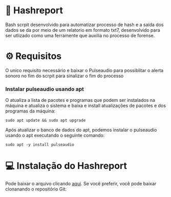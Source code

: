 # 🔎 Hashreport
Bash scrpit desenvolvido para automatizar processo de hash e a saída dos dados se da por meio de um relatorio em formato txt7, desenvolvido para ser utlizado como uma ferramente que auxilia no processo de forense.

# ⚙️ Requisitos
O unico requisito necessário e baixar o Pulseaudio para possiblitar o alerta sonoro no fim do scrpit para sinalizar o fim do processo

### Instalar pulseaudio usando apt

O atualiza a lista de pacotes e programas que podem ser instalados na máquina e atualiza o sistema e baixa e install atualizaçôes de pacotes e dos programas da máquina:

```
sudo apt update && sudo apt upgrade
```
Após atualizar o banco de dados do apt, podemos instalar o pulseaudio usando o apt executando o seguinte comando:
```
sudo apt -y install pulseaudio
```

# 💻 Instalação do Hashreport
Pode baixar o arquivo clicando [aqui](https://www.genome.gov/). Se você preferir, você pode baixar clonanando o repositório Git:
```
```
